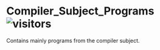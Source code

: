 # Compiler_Subject_Programs ![visitors](https://visitor-badge.laobi.icu/badge?page_id=az/compilerSubjectPrograms)
Contains mainly programs from the compiler subject.
